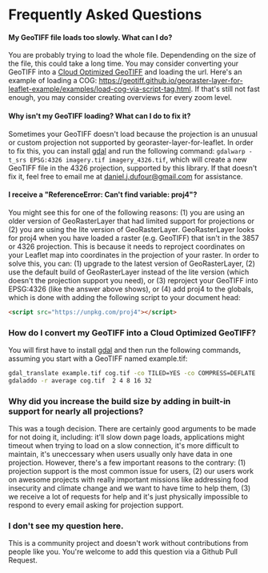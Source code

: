 # Frequently Asked Questions

#### My GeoTIFF file loads too slowly.  What can I do?
You are probably trying to load the whole file.  Dependending on the size of the file, this could take a long time.  You may consider converting your GeoTIFF into a [Cloud Optimized GeoTIFF](https://www.cogeo.org/) and loading the url.  Here's an example of loading a COG: https://geotiff.github.io/georaster-layer-for-leaflet-example/examples/load-cog-via-script-tag.html.  If that's still not fast enough, you may consider creating overviews for every zoom level.

#### Why isn't my GeoTIFF loading? What can I do to fix it?
Sometimes your GeoTIFF doesn't load because the projection is an unusual or custom projection not supported by georaster-layer-for-leaflet.  In order to fix this, you can install [gdal](https://gdal.org/index.html) and run the following command: `gdalwarp -t_srs EPSG:4326 imagery.tif imagery_4326.tif`, which will create a new GeoTIFF file in the 4326 projection, supported by this library.  If that doesn't fix it, feel free to email me at daniel.j.dufour@gmail.com for assistance.

#### I receive a "ReferenceError: Can't find variable: proj4"?
You might see this for one of the following reasons: (1) you are using an older version of GeoRasterLayer that had limited support for projections or (2) you are using the lite version of GeoRasterLayer.  GeoRasterLayer looks for proj4 when you have loaded a raster (e.g. GeoTIFF) that isn't in the 3857 or 4326 projection.  This is because it needs to reproject coordinates on your Leaflet map into coordinates in the projection of your raster.  In order to solve this, you can: (1) upgrade to the latest version of GeoRasterLayer, (2) use the default build of GeoRasterLayer instead of the lite version (which doesn't the projection support you need), or (3) reproject your GeoTIFF into EPSG:4326 (like the answer above shows), or (4) add proj4 to the globals, which is done with adding the following script to your document head:
```html
<script src="https://unpkg.com/proj4"></script>
```

### How do I convert my GeoTIFF into a Cloud Optimized GeoTIFF?
You will first have to install [gdal](https://gdal.org/) and then run the following commands, assuming you start with a GeoTIFF named example.tif:
```bash
gdal_translate example.tif cog.tif -co TILED=YES -co COMPRESS=DEFLATE
gdaladdo -r average cog.tif  2 4 8 16 32
```

### Why did you increase the build size by adding in built-in support for nearly all projections?
This was a tough decision.  There are certainly good arguments to be made for not doing it, including: it'll slow down page loads,
applications might timeout when trying to load on a slow connection, it's more difficult to maintain, it's uneccessary when users
usually only have data in one projection.  However, there's a few important reasons to the contrary: (1) projection support is the most common issue for users, (2) our users work on awesome projects with really important missions like addressing food insecurity and climate change and we want to have time to help them, (3) we receive a lot of requests for help and it's just physically impossible to respond to every email asking for projection support.

### I don't see my question here.
This is a community project and doesn't work without contributions from people like you.  You're welcome to add this question via a Github Pull Request.
